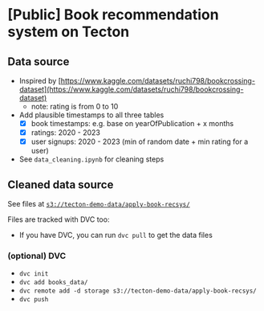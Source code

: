 # [Public] Book recommendation system on Tecton

## Data source

- Inspired by [https://www.kaggle.com/datasets/ruchi798/bookcrossing-dataset](https://www.kaggle.com/datasets/ruchi798/bookcrossing-dataset)
    - note: rating is from 0 to 10
- Add plausible timestamps to all three tables
    - [x]  book timestamps: e.g. base on yearOfPublication + x months
    - [x]  ratings: 2020 - 2023
    - [x]  user signups: 2020 - 2023 (min of random date + min rating for a user)
- See `data_cleaning.ipynb` for cleaning steps

## Cleaned data source
See files at [`s3://tecton-demo-data/apply-book-recsys/`](https://s3.console.aws.amazon.com/s3/buckets/tecton-demo-data?region=us-west-2&prefix=apply-book-recsys/&showversions=false)

Files are tracked with DVC too:
- If you have DVC, you can run `dvc pull` to get the data files

### (optional) DVC
- `dvc init`
- `dvc add books_data/`
- `dvc remote add -d storage s3://tecton-demo-data/apply-book-recsys/`
- `dvc push`
